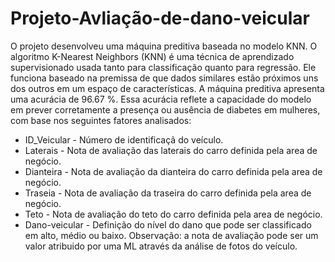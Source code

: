 # Projeto-Avliação-de-dano-veicular
O projeto desenvolveu uma máquina preditiva baseada no modelo KNN. O algoritmo K-Nearest Neighbors (KNN) é uma técnica de aprendizado supervisionado usada tanto para classificação quanto para regressão. Ele funciona baseado na premissa de que dados similares estão próximos uns dos outros em um espaço de características.
A máquina preditiva apresenta uma acurácia de 96.67 %. Essa acurácia reflete a capacidade do modelo em prever corretamente a presença ou ausência de diabetes em mulheres, com base nos seguintes fatores analisados:
- ID_Veicular - Número de identificaçã do veículo.
- Laterais - Nota de avaliação das laterais do carro definida pela area de negócio.
- Dianteira - Nota de avaliação da dianteira do carro definida pela area de negócio.
- Traseia - Nota de avaliação da traseira do carro definida pela area de negócio.
- Teto - Nota de avaliação do teto do carro definida pela area de negócio.
- Dano-veicular - Definição do nível do dano que pode ser classificado em alto, médio ou baixo.
Observação: a nota de avaliação pode ser um valor atribuido por uma ML através da análise de fotos do veículo.
